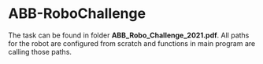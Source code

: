 # ABB-RoboChallenge

The task can be found in folder **ABB_Robo_Challenge_2021.pdf**.
All paths for the robot are configured from scratch and functions in main program are calling those paths.
